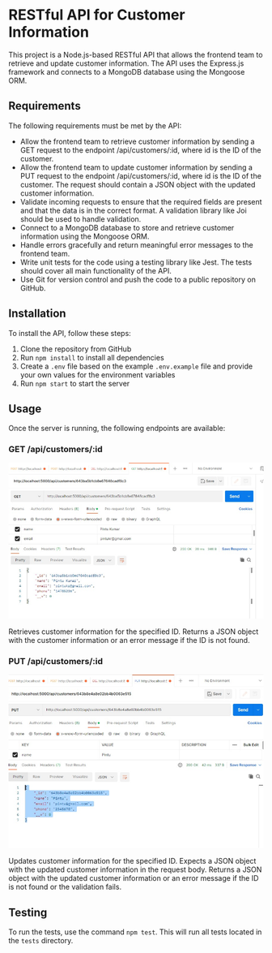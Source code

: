 
<!DOCTYPE html>
<html>

<head>
  <meta charset="utf-8">
  <meta name="viewport" content="width=device-width, initial-scale=1.0">
  
  <link rel="stylesheet" href="https://stackedit.io/style.css" />
</head>

<body class="stackedit">
  <div class="stackedit__html"><h1 id="restful-api-for-customer-information">RESTful API for Customer Information</h1>
<p>This project is a Node.js-based RESTful API that allows the frontend team to retrieve and update customer information. The API uses the Express.js framework and connects to a MongoDB database using the Mongoose ORM.</p>
<h2 id="requirements">Requirements</h2>
<p>The following requirements must be met by the API:</p>
<ul>
<li>Allow the frontend team to retrieve customer information by sending a GET request to the endpoint /api/customers/:id, where id is the ID of the customer.</li>
<li>Allow the frontend team to update customer information by sending a PUT request to the endpoint /api/customers/:id, where id is the ID of the customer. The request should contain a JSON object with the updated customer information.</li>
<li>Validate incoming requests to ensure that the required fields are present and that the data is in the correct format. A validation library like Joi should be used to handle validation.</li>
<li>Connect to a MongoDB database to store and retrieve customer information using the Mongoose ORM.</li>
<li>Handle errors gracefully and return meaningful error messages to the frontend team.</li>
<li>Write unit tests for the code using a testing library like Jest. The tests should cover all main functionality of the API.</li>
<li>Use Git for version control and push the code to a public repository on GitHub.</li>
</ul>
<h2 id="installation">Installation</h2>
<p>To install the API, follow these steps:</p>
<ol>
<li>Clone the repository from GitHub</li>
<li>Run  <code>npm install</code>  to install all dependencies</li>
<li>Create a  <code>.env</code>  file based on the example  <code>.env.example</code>  file and provide your own values for the environment variables</li>
<li>Run  <code>npm start</code>  to start the server</li>
</ol>
<h2 id="usage">Usage</h2>
<p>Once the server is running, the following endpoints are available:</p>
<h3 id="get-apicustomersid">GET /api/customers/:id</h3>
  <img src="getapi.jpg" alt="put ">
<p>Retrieves customer information for the specified ID. Returns a JSON object with the customer information or an error message if the ID is not found.</p>
<h3 id="put-apicustomersid">PUT /api/customers/:id</h3>
    <img src="apicall.jpg" alt="put ">
<p>Updates customer information for the specified ID. Expects a JSON object with the updated customer information in the request body. Returns a JSON object with the updated customer information or an error message if the ID is not found or the validation fails.</p>
<h2 id="testing">Testing</h2>
<p>To run the tests, use the command <code>npm test</code>. This will run all tests located in the <code>tests</code> directory.</p>
</div>
</body>

</html>
